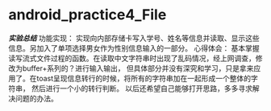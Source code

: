 # android_practice4_File
*******实验总结*******
功能实现：
实现向内部存储卡写入学号、姓名等信息并读取、显示这些信息。另加入了单项选择男女作为性别信息输入的一部分。
心得体会：
基本掌握读写流式文件过程的函数。在读取中文字符串时出现了乱码情况，经上网调查，修改为buffer+系列的？进行输入输出，
但具体部分并没有深究和学习，只是拿来应用了。在toast呈现信息转行的时候，将所有的字符串加在一起形成一个整体的字符串，
然后进行一个小的转行判断。
以后还希望自己能够打开思路，多多寻求解决问题的办法。




